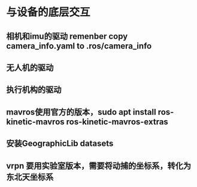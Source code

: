 与设备的底层交互
================
## 相机和imu的驱动 remenber copy camera_info.yaml to .ros/camera_info

## 无人机的驱动

## 执行机构的驱动

## mavros使用官方的版本，sudo apt install ros-kinetic-mavros ros-kinetic-mavros-extras

## 安装GeographicLib datasets


## vrpn 要用实验室版本，需要将动捕的坐标系，转化为东北天坐标系
